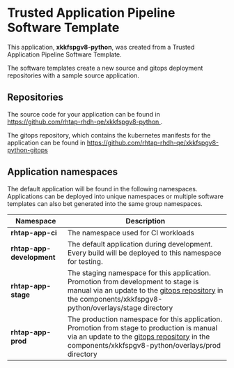 # Trusted Application Pipeline Software Template

This application, **xkkfspgv8-python**, was created from a Trusted Application Pipeline Software Template.

The software templates create a new source and gitops deployment repositories with a sample source application. 

## Repositories

The source code for your application can be found in [https://github.com/rhtap-rhdh-qe/xkkfspgv8-python ](https://github.com/rhtap-rhdh-qe/xkkfspgv8-python ).
 
The gitops repository, which contains the kubernetes manifests for the application can be found in 
[https://github.com/rhtap-rhdh-qe/xkkfspgv8-python-gitops ](https://github.com/rhtap-rhdh-qe/xkkfspgv8-python-gitops ) 

## Application namespaces 

The default application will be found in the following namespaces. Applications can be deployed into unique namespaces or multiple software templates can also bet generated into the same group namespaces.  

|  Namespace   |  Description   |  
| -------- | -------- |
| **rhtap-app-ci** | The namespace used for CI workloads |
| **rhtap-app-development** | The default application during development. Every build will be deployed to this namespace for testing. |
| **rhtap-app-stage** | The staging namespace for this application. Promotion from development to stage is manual via an update to the [gitops repository](https://github.com/rhtap-rhdh-qe/xkkfspgv8-python-gitops ) in the components/xkkfspgv8-python/overlays/stage directory |
| **rhtap-app-prod** | The production namespace for this application. Promotion from stage to production is manual via an update to the [gitops repository](https://github.com/rhtap-rhdh-qe/xkkfspgv8-python-gitops ) in the components/xkkfspgv8-python/overlays/prod directory |